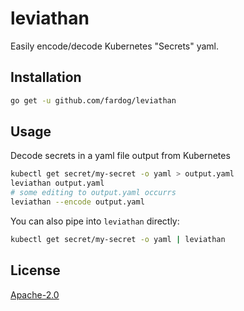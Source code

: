 # leviathan

Easily encode/decode Kubernetes "Secrets" yaml.

## Installation

```bash
go get -u github.com/fardog/leviathan
```

## Usage

Decode secrets in a yaml file output from Kubernetes

```bash
kubectl get secret/my-secret -o yaml > output.yaml
leviathan output.yaml
# some editing to output.yaml occurrs
leviathan --encode output.yaml
```

You can also pipe into `leviathan` directly:

```bash
kubectl get secret/my-secret -o yaml | leviathan
```

## License

[Apache-2.0](./LICENSE)
